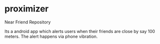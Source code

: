 # proximizer
Near Friend Repository

Its a android app which alerts users when their friends are close by say 100 meters. The alert happens via phone vibration.
